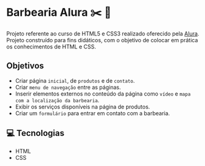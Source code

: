 # Barbearia Alura :scissors: :barber:

Projeto referente ao curso de HTML5 e CSS3 realizado oferecido pela [Alura](https://www.alura.com.br/). Projeto construído para fins didáticos, com o objetivo de colocar em prática os conhecimentos de HTML e CSS.

## Objetivos

* Criar página `inicial`, de `produtos` e de `contato`.
* Criar `menu de navegação` entre as páginas.
* Inserir elementos externos no conteúdo da página como `vídeo` e `mapa com a localização da barbearia`.
* Exibir os serviços disponíveis na página de produtos.
* Criar um `formulário` para entrar em contato com a barbearia.

## 💻 Tecnologias
- HTML
- CSS


